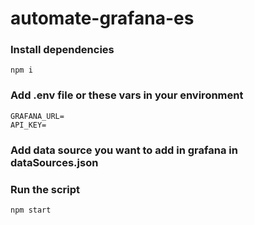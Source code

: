 # automate-grafana-es

### Install dependencies
```
npm i
```


### Add .env file or these vars in your environment
```
GRAFANA_URL=
API_KEY=
```


### Add data source you want to add in grafana in dataSources.json


### Run the script
```
npm start
```